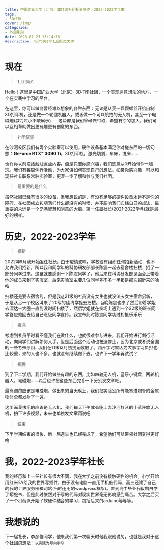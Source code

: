 ```yaml
---
title: 中国矿业大学（北京）3D打印社团招新简述（2022-2023学年末）
tags:
- 3D打印
cover: /img/
categories:
- 外部引用
date: 2023-07-23 13:14:16
description: 北矿3D打印社团历史文件
---
```

# 现在
> 社团简介

Hello！这里是中国矿业大学（北京）3D打印社团，一个实现创意想法的地方，一个在实践中学习的平台。

在这里，你可以做出曾经难以想象的各种东西：无论是从买一颗颗螺丝开始自制3D打印机，还是做一个轮腿机器人，或者做一个可以航拍的无人机，甚至一个电磁炮~~(威力过小不敢展示)~~......这些都是我们曾经做过的，希望有你的加入，我们可以互相帮助做出更有趣更有创意的东西。

> 社团资源

在沙河校区我们有两个实验室可以使用，硬件设备基本满足你对搓东西的一切幻想：**GeForce RTX™ 3090 Ti**，3D打印机，激光切割，车床，铣床......

也许你以前没接触过这些内容，但是只要你感兴趣，我们愿意从0开始带你一起玩。我们有每周例行活动，为大家讲如何实现自己的想法。如果你感兴趣，可以和现任社长联系常驻实验室，更深一步了解和参与我们社团。

> 最重要的是什么

虽然社团已经有很多的设备，但我想说的是，有没有足够的硬件设备永远不是你的障碍。在社团成立初期我们什么都没有的时候，并不影响我们实践自己的想法，最重要的永远是一个充满智慧和创意的大脑。第一任副社长(2021-2022学年)就是最好的榜样。

# 历史，2022-2023学年
> 招新

2022年9月我开始担任社长。由于疫情影响，学校没有组织任何招新活动，也不允许我们招新，所以我和同学年的科协研发部部长陈震一起去宿舍楼扫楼，招了一部分同学过来。这里就要感谢一下陈震同学了，他后来在科协研发部见面会上带着他的成员来到了实验室，后来实验室主要几位同学差不多一半都是那次招新来的哈哈

扫楼还是要去宿舍的，但是我这21级的社员没有女生也就没法去女生宿舍招新，于是从另一个校区叫来了20级的佳冉学姐去扫楼。当晚陈震也来了然后带着学姐去溜达一大圈一直到没时间扫楼了，然后学姐就在操场上遇到一个22级的班长同学答应她回去给自己班级同学宣传。我宣布此时陈震同学功过相抵乐乐乐

> 授课

考虑到社员平时看不懂我们在做什么，也就很难参与进来，我们开始进行例行活动，向同学们讲解如何入手。但是后面这个活动也被迫停止，因为北京或者说全国的一些特殊原因...我们在11末12月初提前放假了。再开学时候因为大家学习负担也比较重，来的人也不多，也就没有继续做下去。也许下一学年再试试？

> 折腾

到了下半学期，我们开始做些有趣的东西，比如四轴无人机，蓝牙小键盘，两轮机器人，电磁炮......以后也许把这些东西完善一下分别发文章吧。

最离谱的应该是电磁炮，做出来的当天晚上，我们把实验室所有能塞进炮管的金属物体全都发射了一遍。

这里面最快乐的应该是无人机，我们每天下午或者晚上去沙河校区的小草坪放无人机，拍下许多视频，未来也单独发文章再说吧

> 结束

下半学期结束的很快，新一届选举也已经完成了，希望他们可以带领社团变得更好咯

# 我，2022-2023学年社长
我的经历和上一任社长有很大不同，我在大学之前没有接触硬件的机会。小学开始用红米2A给我的世界写插件，由于没有电脑一直用手机敲代码，高三还建了自己的我的世界服务器和网站(当时还用的wordpress框架)。直到高中毕业我假期自学了蟒蛇书，但是此时依然对于写的代码对现实世界毫无影响感到痛苦。大学之后买了一个树莓派开始了软硬件结合的学习，包括后来的arduino等等等。

# 我想说的
下一届社长，李彦恺同学，他来我们第一次聊天时候我跟他说的，也就是我对于这个社团的想法：`以实践为导向学习`

